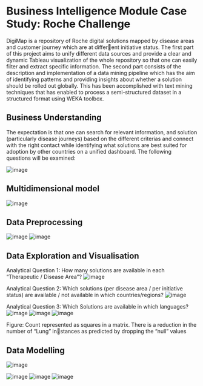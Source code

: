 
# Business Intelligence Module Case Study: Roche Challenge


DigiMap is a repository of Roche digital solutions mapped by disease areas and customer journey which are at different initiative status. The first part of this project aims to unify different data sources and provide a clear and dynamic
Tableau visualization of the whole repository so that one can easily filter and extract specific information. The second 
part consists of the description and implementation of a data mining pipeline which has the aim of identifying patterns
and providing insights about whether a solution should be rolled out globally. This has been accomplished with text 
mining techniques that has enabled to process a semi-structured dataset in a structured format using WEKA toolbox.



##  Business Understanding
The expectation is that one can search for relevant information, and solution (particularly disease journeys)
based on the different criterias and connect with the right contact while identifying what solutions are best 
suited for adoption by other countries on a unified dashboard. The following questions will be examined:

![image](https://github.com/user-attachments/assets/0758bb64-dfed-4398-bf3a-0a7648cf725e)

## Multidimensional model
![image](https://github.com/user-attachments/assets/e0403f8c-5996-4718-9aab-ccc7a7a100c6)



## Data Preprocessing

![image](https://github.com/user-attachments/assets/6de6e35f-0d51-46fc-a361-9a6314000b79)
![image](https://github.com/user-attachments/assets/9704d338-df0e-4b19-bb63-941580ac492b)

## Data Exploration and Visualisation
Analytical Question 1: How many solutions are available in each “Therapeutic / Disease Area”?
![image](https://github.com/user-attachments/assets/c50b195c-fd55-4b0a-9fa3-ab43d7159b40)

Analytical Question 2: Which solutions (per disease area / per initiative status) are available / not 
available in which countries/regions?
![image](https://github.com/user-attachments/assets/f67b8fc7-82ef-4c58-9f16-afb75d2e4fbc)

Analytical Question 3: Which Solutions are available in which languages?
![image](https://github.com/user-attachments/assets/801a9e30-3e3b-4762-88e9-a0ec5efabf57)
![image](https://github.com/user-attachments/assets/aa340e83-e16c-4eef-a9e0-32f7f3fe5ee5)
![image](https://github.com/user-attachments/assets/84f9d58c-1896-48bc-8bd9-8ccc7535a12a)

Figure: Count represented as squares in a matrix. There is a reduction in the number of “Lung” instances as predicted by dropping the “null” values
## Data Modelling
![image](https://github.com/user-attachments/assets/d5691ad8-2115-4abb-adbe-a534efad2f76)

![image](https://github.com/user-attachments/assets/27948a8e-3fe2-49cd-9ede-dc90a47d6cf6)
![image](https://github.com/user-attachments/assets/030883ca-3125-4ec8-8ab2-fd0cb8208fdb)
![image](https://github.com/user-attachments/assets/01a43e1b-e5c5-4605-8324-d86fa291af89)


